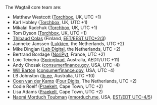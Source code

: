 The Wagtail core team are:

- Matthew Westcott ([Torchbox](https://www.torchbox.com), UK, UTC +1)
- Karl Hobley ([Torchbox](https://www.torchbox.com), UK, UTC +1)
- Mikalai Radchuk ([Torchbox](https://www.torchbox.com), UK, UTC +1)
- Tom Dyson ([Torchbox](https://www.torchbox.com), UK, UTC +1)
- [Thibaud Colas](https://github.com/thibaudcolas) (Finland, [EET/EEST UTC+2/3](https://www.timeanddate.com/time/zone/finland/helsinki))
- Janneke Janssen ([Lukkien](https://www.lukkien.com), the Netherlands, UTC +2)
- Mike Dingjan ([Lab Digital](http://www.labdigital.nl), the Netherlands, UTC +2)
- Bertrand Bordage ([NoriPyt](https://noripyt.com), France, UTC +2)
- Loïc Teixeira ([Springload](https://www.springload.co.nz), Australia, AEDT/UTC +11)
- Andy Chosak ([consumerfinance.gov](https://www.consumerfinance.gov), USA, UTC -4)
- [Will Barton](https://github.com/willbarton) ([consumerfinance.gov](https://www.consumerfinance.gov), USA, UTC -4)
- LB Johnston ([lb.ee](https://lb.ee), Australia, UTC +10)
- [Coen van der Kamp](https://github.com/allcaps) ([Four Digits](https://www.fourdigits.nl/), The Netherlands, UTC +2)
- Codie Roelf ([Praekelt](https://www.praekelt.org/), Cape Town, UTC +2)
- Lisa Adams ([Praekelt](https://www.praekelt.org/), Cape Town, UTC +2)
- [Naomi Morduch Toubman](https://github.com/nmorduch) ([nmorduch.me](http://nmorduch.me), USA, [EST/EDT UTC-4/5](https://www.timeanddate.com/time/zone/usa/new-york))